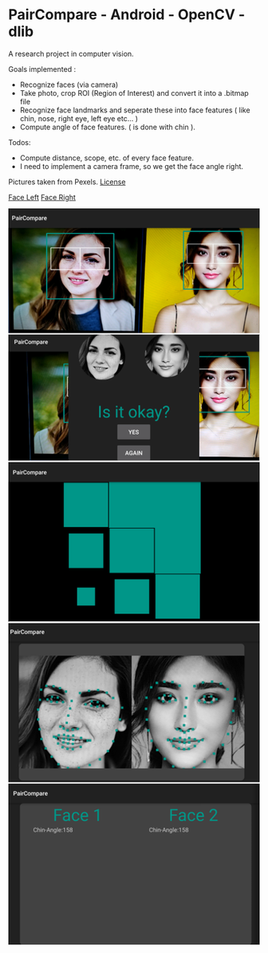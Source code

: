 # PairCompare - Android - OpenCV - dlib
A research project in computer vision.

Goals implemented : 
- Recognize faces (via camera) 
- Take photo, crop ROI (Region of Interest) and convert it into a .bitmap file
- Recognize face landmarks and seperate these into face features ( like chin, nose, right eye, left eye etc... )
- Compute angle of face features. ( is done with chin ).

Todos:
- Compute distance, scope, etc. of every face feature.
- I need to implement a camera frame, so we get the face angle right.


Pictures taken from Pexels. [License](https://www.pexels.com/photo-license/) 

[Face Left](https://www.pexels.com/photo/woman-wearing-coat-762020/)
[Face Right](https://www.pexels.com/photo/adult-attractive-beautiful-beauty-415829/)

<img src="./img/screen1.png" height="" width="600px">
<img src="./img/screen2.png" height="" width="600px">
<img src="./img/screen3.png" height="" width="600px">
<img src="./img/screen4.png" height="" width="600px">
<img src="./img/screen5.png" height="" width="600px">








